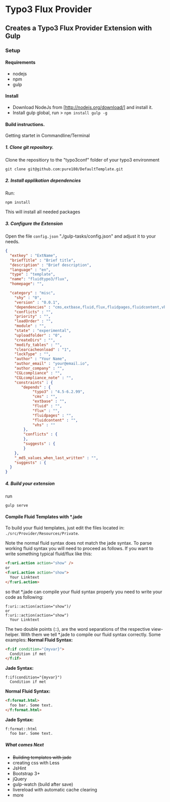 # Typo3 Flux Provider
## Creates a Typo3 Flux Provider Extension with Gulp

### Setup
#### Requirements

* nodejs
* npm
* gulp

#### Install
* Download NodeJs from [http://nodejs.org/download/] and install it.
* Install gulp global, run > `npm install gulp -g`

#### Build instructions.
Getting startet in Commandline/Terminal

##### 1. Clone git repository.
Clone the repositiory to the "typo3conf" folder of your typo3 environment
```
git clone git@github.com:pure180/DefaultTemplate.git
```
##### 2. Install applikation dependencies
Run:
```
npm install
```
This will install all needed packages  

##### 3. Configure the Extension
Open the file `config.json` "./gulp-tasks/config.json" and adjust it to your needs.
```json
{
  "extkey" : "ExtName",
  "briefTitle" : "Brief title",
  "description" : "Brief description",
  "language" : "en",
  "type" : "template",
  "name": "fluidtypo3/flux",
  "homepage": "",

  "category" : "misc",
	"shy" : "0",
	"version" : "0.0.1",
	"dependencies" : "cms,extbase,fluid,flux,fluidpages,fluidcontent,vhs",
	"conflicts" : "",
	"priority" : "",
	"loadOrder" : "",
	"module" : "",
	"state" : "experimental",
	"uploadfolder" : "0",
	"createDirs" : "",
	"modify_tables" : "",
	"clearcacheonload" : "1",
	"lockType" : "",
	"author" : "Your Name",
	"author_email" : "your@email.io",
	"author_company" : "",
	"CGLcompliance" : "",
	"CGLcompliance_note" : "",
	"constraints" : {
	   "depends" : {
			"typo3" : "4.5-6.2.99",
			"cms" : "",
			"extbase" : "",
			"fluid" : "",
			"flux" : "",
			"fluidpages" : "",
			"fluidcontent" : "",
			"vhs" : ""
		},
		"conflicts" : {
		},
		"suggests" : {
		}
	},
	"_md5_values_when_last_written" : "",
	"suggests" : {
  }
}
```
##### 4. Build your extension
run
```
gulp serve
```

#### Compile Fluid Templates with *.jade
To build your fluid templates, just edit the files located in: `./src/Provider/Resources/Private`.

Note the normal fluid syntax does not match the jade syntax. To parse working fluid syntax you will need to proceed as follows.
If you want to write something typical fluid/flux like this:
```html
<f:uri.action action="show" />
or
<f:uri.action action="show">
  Your Linktext
</f:uri.action>
```
so that *.jade can compile your fluid syntax properly you need to write your code as following:
```jade
f:uri::action(action="show")/
or
f:uri::action(action="show")
  Your Linktext
```
The two double points (::), are the word separations of the respective view-helper. With them we tell *.jade to compile our fluid syntax correctly.
Some examples:
**Normal Fluid Syntax:**
```html
<f:if condition="{myvar}">
  Condition if met
</f:if>
```
**Jade Syntax:**
```jade
f:if(condition="{myvar}")
  Condition if met
```
**Normal Fluid Syntax:**
```html
<f:format.html>
  foo bar. Some text.
</f:format.html>
```
**Jade Syntax:**
```jade
f:format::html
  foo bar. Some text.
```

##### What comes Next
* ~~Building templates with jade~~
* creating css with Less
* JsHint
* Bootstrap 3+
* jQuery
* gulp-watch (build after save)
* livereload with automatic cache clearing
* more
